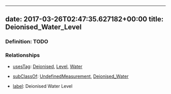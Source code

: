 
---
date: 2017-03-26T02:47:35.627182+00:00
title: Deionised_Water_Level
---
### Definition: TODO

### Relationships

* [usesTag](https://brickschema.org/schema/1.0/BrickFrame#usesTag): [Deionised](https://brickschema.org/schema/1.0/BrickTag#Deionised), [Level](https://brickschema.org/schema/1.0/BrickTag#Level), [Water](https://brickschema.org/schema/1.0/BrickTag#Water)

* [subClassOf](http://www.w3.org/2000/01/rdf-schema#subClassOf): [UndefinedMeasurement](https://brickschema.org/schema/1.0/Brick#UndefinedMeasurement), [Deionised_Water](https://brickschema.org/schema/1.0/Brick#Deionised_Water)

* [label](http://www.w3.org/2000/01/rdf-schema#label): Deionised Water Level
